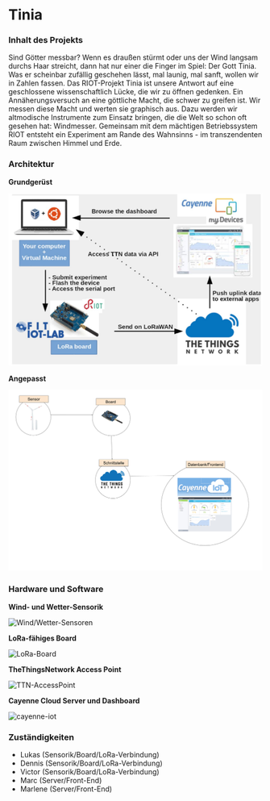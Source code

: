 # Tinia

### Inhalt des Projekts
Sind Götter messbar? Wenn es draußen stürmt oder uns der Wind langsam durchs Haar streicht, dann hat nur einer die Finger im Spiel: Der Gott Tinia. Was er scheinbar zufällig geschehen lässt, mal launig, mal sanft, wollen wir in Zahlen fassen. Das RIOT-Projekt Tinia ist unsere Antwort auf eine geschlossene wissenschaftlich Lücke, die wir zu öffnen gedenken. Ein Annäherungsversuch an eine göttliche Macht, die schwer zu greifen ist. Wir messen diese Macht und werten sie graphisch aus. Dazu werden wir altmodische Instrumente zum Einsatz bringen, die die Welt so schon oft gesehen hat: Windmesser. Gemeinsam mit dem mächtigen Betriebssystem RIOT entsteht ein Experiment am Rande des Wahnsinns - im transzendenten Raum zwischen Himmel und Erde.

### Architektur

**Grundgerüst**

![sample-architecture](./img/lora-sample-architecture.png)

**Angepasst**

![tinia-architecture](./img/Tinia%20Struktur.png)

### Hardware und Software

**Wind- und Wetter-Sensorik**

![Wind/Wetter-Sensoren](https://upload.wikimedia.org/wikipedia/commons/9/96/Windrad_SWM.jpg)

**LoRa-fähiges Board**

![LoRa-Board](https://objenious.com/wp-content/uploads/2017/10/en.b-l072z-lrwan1.jpg)

**TheThingsNetwork Access Point**

![TTN-AccessPoint](https://ttnweb.azureedge.net/static/common/logo/ttn.3e781f47c572.svg)

**Cayenne Cloud Server und Dashboard**

![cayenne-iot](https://mydevices.com/wp-content/themes/mydevices/dist/images/cayenne_on_phone.png)

### Zuständigkeiten

- Lukas (Sensorik/Board/LoRa-Verbindung)
- Dennis (Sensorik/Board/LoRa-Verbindung)
- Victor (Sensorik/Board/LoRa-Verbindung)
- Marc (Server/Front-End)
- Marlene (Server/Front-End)


